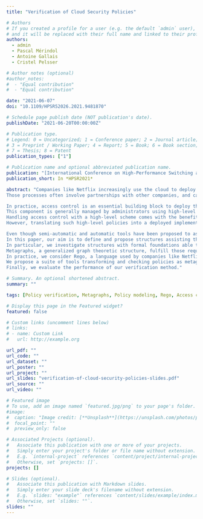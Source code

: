 ```yaml
---
title: "Verification of Cloud Security Policies"

# Authors
# If you created a profile for a user (e.g. the default `admin` user), write the username (folder name) here
# and it will be replaced with their full name and linked to their profile.
authors:
  - admin
  - Pascal Mérindol
  - Antoine Gallais
  - Cristel Pelsser

# Author notes (optional)
#author_notes:
#  - "Equal contribution"
#  - "Equal contribution"

date: "2021-06-07"
doi: "10.1109/HPSR52026.2021.9481870"

# Schedule page publish date (NOT publication's date).
publishDate: "2021-06-20T00:00:00Z"

# Publication type.
# Legend: 0 = Uncategorized; 1 = Conference paper; 2 = Journal article;
# 3 = Preprint / Working Paper; 4 = Report; 5 = Book; 6 = Book section;
# 7 = Thesis; 8 = Patent
publication_types: ["1"]

# Publication name and optional abbreviated publication name.
publication: "[International Conference on High-Performance Switching and Routing](https://hpsr2021.ieee-hpsr.org/) (HPSR 2021), Paris"
publication_short: In *HPSR2021*

abstract: "Companies like Netflix increasingly use the cloud to deploy their business processes.
Those processes often involve partnerships with other companies, and can be modeled as workflows where the owner of the data at risk interacts with contractors to realize a sequence of tasks on the data to be secured.

In practice, access control is an essential building block to deploy these secured workflows.
This component is generally managed by administrators using high-level policies meant to represent the requirements and restrictions put on the workflow.
Handling access control with a high-level scheme comes with the benefit of separating the problem of specification, i.e. defining the desired behavior of the system, from the problem of implementation, i.e. enforcing this desired behavior.
However, translating such high-level policies into a deployed implementation can be error-prone.

Even though semi-automatic and automatic tools have been proposed to assist this translation, policy verification remains highly challenging in practice.
In this paper, our aim is to define and propose structures assisting the checking and correction of potential errors introduced on the ground due to a faulty translation or corrupted deployments.
In particular, we investigate structures with formal foundations able to naturally model policies.
Metagraphs, a generalized graph theoretic structure, fulfill those requirements: their usage enables to compare high-level policies to their implementation.
In practice, we consider Rego, a language used by companies like Netflix and Plex for their release process, as a valuable representative of most common policy languages.
We propose a suite of tools transforming and checking policies as metagraphs, and use them in a global framework to show how policy verification can be achieved with such structures.
Finally, we evaluate the performance of our verification method."

# Summary. An optional shortened abstract.
summary: ""

tags: [Policy verification, Metagraphs, Policy modeling, Rego, Access control, Authorization]

# Display this page in the Featured widget?
featured: false

# Custom links (uncomment lines below)
# links:
# - name: Custom Link
#   url: http://example.org

url_pdf: ""
url_code: ""
url_dataset: ""
url_poster: ""
url_project: ""
url_slides: "verification-of-cloud-security-policies-slides.pdf"
url_source: ""
url_video: ""

# Featured image
# To use, add an image named `featured.jpg/png` to your page's folder.
#image:
#  caption: "Image credit: [**Unsplash**](https://unsplash.com/photos/pLCdAaMFLTE)"
#  focal_point: ""
#  preview_only: false

# Associated Projects (optional).
#   Associate this publication with one or more of your projects.
#   Simply enter your project's folder or file name without extension.
#   E.g. `internal-project` references `content/project/internal-project/index.md`.
#   Otherwise, set `projects: []`.
projects: []

# Slides (optional).
#   Associate this publication with Markdown slides.
#   Simply enter your slide deck's filename without extension.
#   E.g. `slides: "example"` references `content/slides/example/index.md`.
#   Otherwise, set `slides: ""`.
slides: ""
---
```


<!--
{{% callout note %}}
Click the _Cite_ button above to demo the feature to enable visitors to import publication metadata into their reference management software.
{{% /callout %}}

{{% callout note %}}
Create your slides in Markdown - click the _Slides_ button to check out the example.
{{% /callout %}}
-->
